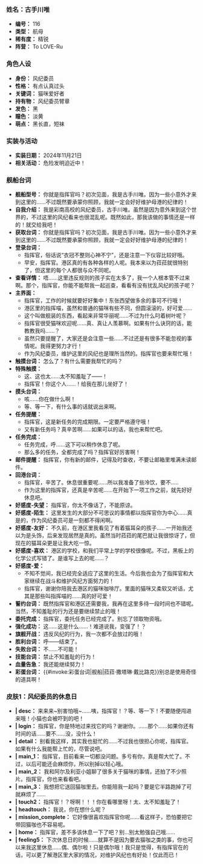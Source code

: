 ### 姓名：古手川唯
* **编号：** 116
* **类型：** 航母
* **稀有度：** 精锐
* **阵营：** To LOVE-Ru


### 角色人设
* **身份：** 风纪委员
* **性格：** 有点认真过头
* **关键词：** 猫咪爱好者
* **持有物：** 风纪委员臂章
* **发色：** 黑
* **瞳色：** 淡黄
* **萌点：** 黑长直，短袜


### 实装与活动
* **实装日期：** 2024年11月21日
* **相关活动：** 危险发明迫近中！


### 舰船台词
* **舰船型号：** 你就是指挥官吗？初次见面，我是古手川唯。因为一些小意外才来到这里的……不过既然要承蒙你照顾，我就一定会好好维护母港的纪律的！
* **自我介绍：** 我是彩南高校的风纪委员，古手川唯。虽然是因为意外来到这个世界的，不过这里的风纪看来也很混乱呢。既然如此，那我该做的事情还是一样的！就交给我吧！
* **获取台词：** 你就是指挥官吗？初次见面，我是古手川唯。因为一些小意外才来到这里的……不过既然要承蒙你照顾，我就一定会好好维护母港的纪律的！
* **登录台词：**
  * 指挥官，俗话说“衣冠不整则心神不宁”，还是注意一下仪容比较好哦。
  * 早安，指挥官。港区真的有各种各样的人呢。我本来以为菈菈就很特别了，但这里的每个人都很与众不同呢。
* **查看详情：** 唔......这里违反规则的孩子实在太多了，我一个人根本管不过来啊。那个，指挥官，你能不能帮我一起巡查，看看有没有扰乱风纪的孩子呢？
* **主界面：**
  * 指挥官，工作的时候就要好好集中！东张西望做多余的事可不行哦！
  * 港区里的指挥喵，虽然和普通的猫咪有些不同，但圆滚滚的，好可爱……
  * 这个叫做舰装的东西，看起来非常华丽呢……不过为什么叼着树叶呢？
  * 指挥官很受猫咪欢迎呢……真、真让人羡慕啊。如果有什么诀窍的话，能教教我吗……？
  * 虽然只要提醒了，大家还是会注意一些……不过还是有很多不能忽视的事情呢。我得更努力才行！
  * 作为风纪委员，维护这里的风纪也是理所当然的。指挥官也要来帮忙哦！
* **触摸台词：** 怎么了？有什么需要我帮忙的吗？
* **特殊触摸：**
  * 这、这也太……太不知羞耻了——！
  * 指挥官！你这个人……！给我在那儿坐好了！
* **摸头台词：**
  * 咳……你在做什么啊！
  * 等、等一下，有什么事的话就说出来啊。
* **任务提醒：**
  * 指挥官，这是新任务的完成期限。一定要严格遵守哦！
  * 又有新任务吗？真辛苦啊……如果可以的话，我也来帮忙吧。
* **任务完成：**
  * 任务完成，呼……这下可以稍作休息了呢。
  * 那么多的任务，全都完成了吗？指挥官好厉害啊！
* **邮件提醒：** 指挥官，你有新的邮件，记得及时查收，不要让邮箱里堆满未读邮件。
* **回港台词：**
  * 指挥官，辛苦了。休息很重要呢……所以我准备了些冷饮，要不.....
  * 作为这里的指挥官，还真是辛苦呢……在开始下一项工作之前，就先好好休息吧。
* **好感度-失望：** 指挥官，你太不像话了，不能原谅。
* **好感度-陌生：** 这里发生的大部分不可思议的事情都以指挥官你为中心……真是的，作为风纪委员可是一刻都不得闲啊。
* **好感度-友好：** 不久前，在港区里我看见了有着猫耳朵的孩子……一开始我还以为是头饰，后来发现居然是真的。虽然当时菈菈的尾巴就让我很惊讶了，但现在的猫耳朵更是让我大吃一惊。
* **好感度-喜欢：** 港区的学校，和我们平常上学的学校很像呢。不过，黑板上的化学公式写错了。是谁写上去的呢……？
* **好感度-爱：**
  * 不知不觉间，我已经完全适应了这里的生活。今后我也会为了指挥官和大家继续在战斗和维护风纪方面努力的！
  * 指挥官，谢谢你陪我去港区的猫咪咖啡厅。里面的猫咪又柔软又听话，尤其是那些叫指挥喵的……真的好可爱！
* **誓约台词：** 既然指挥官和港区还需要我，我再在这里多待一段时间也不错呢。当然，不知羞耻的行为还是要继续禁止的哦！
* **委托完成：** 指挥官，委托任务已经完成了。别忘了领取物资哦。
* **强化成功：** 这……这是什么……！难道说我，变强了！？
* **旗舰开战：** 违反风纪的行为，我一次都不会放过的哦！
* **胜利台词：** 呼——结束了。
* **失败台词：** 不……不可能！
* **技能台词：** 禁止不知羞耻的行为！
* **血量告急：** 我还能继续努力！
* **彩蛋台词：** {{#invoke:彩蛋台词|舰船|菈菈·撒塔琳·戴比路克}}别总是使用奇怪的道具啊！


### 皮肤1：风纪委员的休息日
* **| desc：** 来来来~别害怕哦~……咦，指挥官！？等、等一下！不要随便闯进来哦！小猫也会被吓到的吧！
* **| login：** 指挥官，你是特地过来找它的吗？谢谢你。……那个……如果你还有时间的话……要不……没，没什么！
* **| detail：** 别看我这样，其实我也挺忙的……不过我也很担心你呢，指挥官。如果有什么我能帮上忙的，尽管说吧。
* **| main_1：** 指挥官，目前看来一切都没问题。多亏有你，真是帮大忙了。不过，以后可能还会麻烦你，所以别掉以轻心哦。
* **| main_2：** 我和阿尔及利亚小姐聊了很多关于猫咪的事情，还拍了不少照片。指挥官，你也来看看吧。
* **| main_3：** 我想把它送回猫咖里去。你能陪我一起吗？要是它半路跑掉了可就麻烦了……
* **| touch2：** 指挥官！？呀啊！！！你在看哪里呀！太、太不知羞耻了！
* **| headtouch：** 我说，你在想什么呢？
* **| mission_complete：** 它好像很喜欢指挥官你呢……看这样子，恐怕要把它带回猫咖也不容易呢。
* **| home：** 指挥官，差不多该休息一下了吧？别…别太勉强自己哦……
* **| feeling5：** 下次休息日的时候……就算不是因为要去猫咖之类的事，你也可以来我这里休息……偶、偶尔啦！只是偶尔哦！我只是觉得，有指挥官在的话，可以更了解港区里大家的情况，对维护风纪也有好处！仅此而已！
